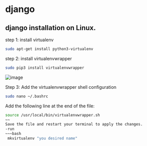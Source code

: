 # django

## django installation on Linux.
step 1: install virtualenv

~~~bash
sudo apt-get install python3-virtualenv
~~~

step 2: install virtualenvwrapper

~~~bash
sudo pip3 install virtualenvwrapper
~~~

![image](https://github.com/peternjathi/django/assets/108217436/062c4917-1923-43bf-b447-121c11da3f11)

Step 3: Add the virtualenvwrapper shell configuration

~~~bash
sudo nano ~/.bashrc
~~~
Add the following line at the end of the file: 
~~~bash
source /usr/local/bin/virtualenvwrapper.sh
~~
Save the file and restart your terminal to apply the changes.
-run
~~~bash
 mkvirtualenv "you desired name"
~~~

